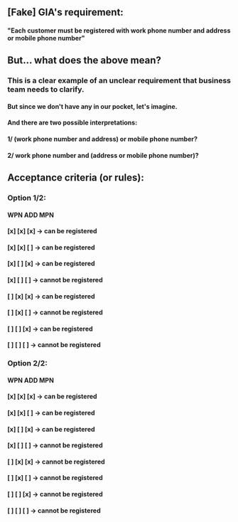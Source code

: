 ## [Fake] GIA's requirement:
#### "Each customer must be registered with work phone number and address or mobile phone number"

## But... what does the above mean?
### This is a clear example of an unclear requirement that business team needs to clarify.
#### But since we don't have any in our pocket, let's imagine.
#### And there are two possible interpretations:
####       1/ (work phone number and address) or mobile phone number?
####       2/ work phone number and (address or mobile phone number)?

## Acceptance criteria (or rules):
### Option 1/2:
####    WPN ADD MPN
####    [x] [x] [x] -> can be registered
####    [x] [x] [ ] -> can be registered
####    [x] [ ] [x] -> can be registered
####    [x] [ ] [ ] -> cannot be registered
####    [ ] [x] [x] -> can be registered
####    [ ] [x] [ ] -> cannot be registered
####    [ ] [ ] [x] -> can be registered
####    [ ] [ ] [ ] -> cannot be registered

### Option 2/2:
####    WPN ADD MPN
####    [x] [x] [x] -> can be registered
####    [x] [x] [ ] -> can be registered
####    [x] [ ] [x] -> can be registered
####    [x] [ ] [ ] -> cannot be registered
####    [ ] [x] [x] -> cannot be registered
####    [ ] [x] [ ] -> cannot be registered
####    [ ] [ ] [x] -> cannot be registered
####    [ ] [ ] [ ] -> cannot be registered
